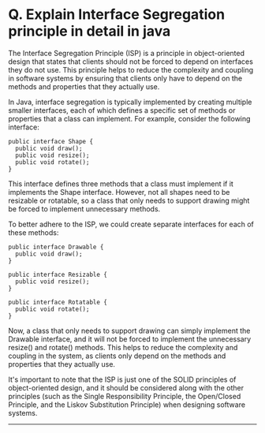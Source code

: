 # Q. Explain Interface Segregation principle in detail in java

The Interface Segregation Principle (ISP) is a principle in object-oriented design that states that
clients should not be forced to depend on interfaces they do not use. This principle helps to reduce
the complexity and coupling in software systems by ensuring that clients only have to depend on the
methods and properties that they actually use.

In Java, interface segregation is typically implemented by creating multiple smaller interfaces,
each of which defines a specific set of methods or properties that a class can implement. For example,
consider the following interface:
```
public interface Shape {
  public void draw();
  public void resize();
  public void rotate();
}
```
This interface defines three methods that a class must implement if it implements the Shape interface.
However, not all shapes need to be resizable or rotatable, so a class that only needs to support drawing
might be forced to implement unnecessary methods.

To better adhere to the ISP, we could create separate interfaces for each of these methods:
```
public interface Drawable {
  public void draw();
}

public interface Resizable {
  public void resize();
}

public interface Rotatable {
  public void rotate();
}
```
Now, a class that only needs to support drawing can simply implement the Drawable interface, and
it will not be forced to implement the unnecessary resize() and rotate() methods. This helps to
reduce the complexity and coupling in the system, as clients only depend on the methods and
properties that they actually use.

It's important to note that the ISP is just one of the SOLID principles of object-oriented design,
and it should be considered along with the other principles (such as the Single Responsibility Principle,
the Open/Closed Principle, and the Liskov Substitution Principle) when designing software systems.

****************************************************************************************************************